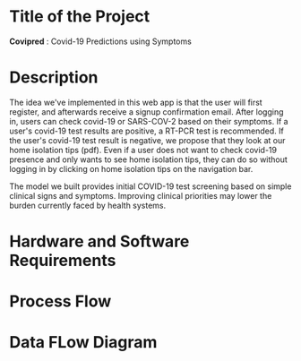 # Title of the Project
**Covipred** : Covid-19 Predictions using Symptoms
# Description
The idea we've implemented in this web app is that the user will first register, and afterwards receive a signup confirmation email. After logging in, users can check covid-19 or SARS-COV-2 based on their symptoms. If a user's covid-19 test results are positive, a RT-PCR test is recommended. If the user's covid-19 test result is negative, we propose that they look at our home isolation tips (pdf). Even if a user does not want to check covid-19 presence and only wants to see home isolation tips, they can do so without logging in by clicking on home isolation tips on the navigation bar.

The model we built provides initial COVID-19 test screening based on simple clinical signs and symptoms. Improving clinical priorities may lower the burden currently faced by
health systems.

# Hardware and Software Requirements
# Process Flow

# Data FLow Diagram
